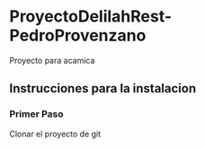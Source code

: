 # ProyectoDelilahRest-PedroProvenzano

Proyecto para acamica

## Instrucciones para la instalacion

### Primer Paso

Clonar el proyecto de git
